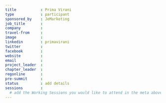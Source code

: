 ```yaml
---
title           : Prima Virani
type            : participant
sponsored_by    : JeMarketing
job_title       :
company         :
travel-from     :
image           :
linkedin        : primavirani
twitter         :
facebook        :
website         :
email           :
project_leader  :
chapter_leader  :
regonline       :
pre-summit      :
status          : add details
sessions        :
  # add the Working Sessions you would like to attend in the meta above (use the session's title) e.g. sessions (one per line): -Security Playbooks Diagrams -Hackathon Daily Sessions
---
```


<!-- put more details about participant here -->
